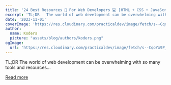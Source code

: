 ```yaml
---
title: '24 Best Resources 🎨 For Web Developers 💻 [HTML + CSS + JavaScript] 😱'
excerpt: 'TL;DR   The world of web development can be overwhelming with so many tools and resources...'
date: '2023-11-01'
coverImage: 'https://res.cloudinary.com/practicaldev/image/fetch/s--CqoYx9P_--/c_imagga_scale,f_auto,fl_progressive,h_420,q_auto,w_1000/https://dev-to-uploads.s3.amazonaws.com/uploads/articles/9l58nxq7p62rx51nfyue.png'
author:
  name: Koders
  picture: "assets/blog/authors/koders.png"
ogImage:
  url: 'https://res.cloudinary.com/practicaldev/image/fetch/s--CqoYx9P_--/c_imagga_scale,f_auto,fl_progressive,h_420,q_auto,w_1000/https://dev-to-uploads.s3.amazonaws.com/uploads/articles/9l58nxq7p62rx51nfyue.png'
---
```


TL;DR   The world of web development can be overwhelming with so many tools and resources...

[Read more](https://dev.to/swirl/24-best-resources-for-web-developers-html-css-javascript--2hog)
